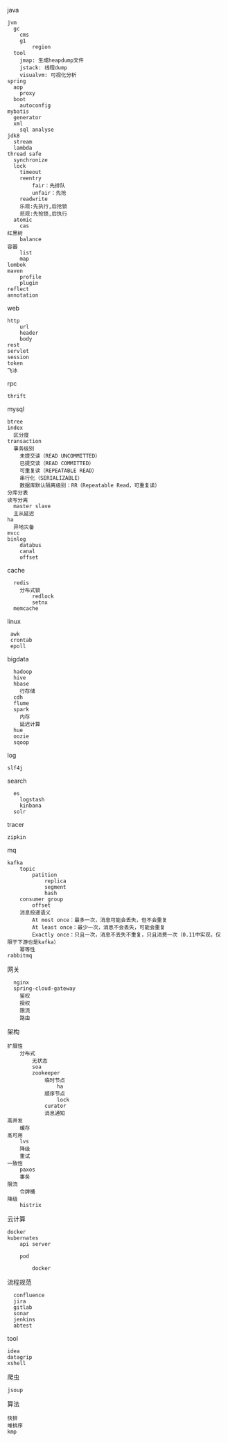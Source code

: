 java

    jvm
      gc
        cms
        g1
            region
      tool
        jmap: 生成heapdump文件
        jstack: 线程dump
        visualvm: 可视化分析
    spring
      aop
        proxy
      boot
        autoconfig
    mybatis
      generator
      xml
        sql analyse
    jdk8
      stream
      lambda
    thread safe
      synchronize
      lock
        timeout
        reentry
            fair：先排队
            unfair：先抢
        readwrite
        乐观:先执行,后抢锁
        悲观:先抢锁,后执行
      atomic
        cas
    红黑树
        balance
    容器
        list
        map
    lombok
    maven
        profile
        plugin
    reflect
    annotation
    
web
    
    http
        url
        header
        body
    rest
    servlet
    session
    token
    飞冰
    
rpc
    
    thrift

mysql

    btree
    index
      区分度
    transaction
      事务级别
        未提交读（READ UNCOMMITTED）
        已提交读（READ COMMITTED）
        可重复读（REPEATABLE READ）
        串行化（SERIALIZABLE）
        数据库默认隔离级别：RR（Repeatable Read，可重复读）
    分库分表
    读写分离
      master slave
      主从延迟
    ha
      异地灾备
    mvcc
    binlog
        databus
        canal
        offset
  
cache

      redis
        分布式锁
            redlock
            setnx
      memcache

linux

     awk
     crontab
     epoll

bigdata

      hadoop
      hive
      hbase
        行存储
      cdh
      flume
      spark
        内存
        延迟计算
      hue
      oozie
      sqoop
  
log

    slf4j
  
search

      es
        logstash
        kinbana
      solr
  
tracer

    zipkin

mq

    kafka
        topic
            patition
                replica
                segment
                hash
        consumer group
            offset
        消息投递语义
            At most once：最多一次，消息可能会丢失，但不会重复
            At least once：最少一次，消息不会丢失，可能会重复
            Exactly once：只且一次，消息不丢失不重复，只且消费一次（0.11中实现，仅限于下游也是kafka）
        幂等性
    rabbitmq

网关

      nginx
      spring-cloud-gateway
        鉴权
        授权
        限流
        路由

架构

    扩展性
        分布式
            无状态
            soa
            zookeeper
                临时节点
                    ha
                顺序节点
                    lock
                curator
                消息通知
    高并发
        缓存
    高可用
        lvs
        降级
        重试
    一致性
        paxos
        事务
    限流
        令牌桶
    降级
        histrix
  
云计算
    
    docker
    kubernates
        api server
        
        pod
            
            docker
    
流程规范

      confluence
      jira
      gitlab
      sonar
      jenkins
      abtest
      
tool
    
    idea
    datagrip
    xshell
    
爬虫
    
    jsoup
  
算法
  
    快排
    堆排序
    kmp
  
